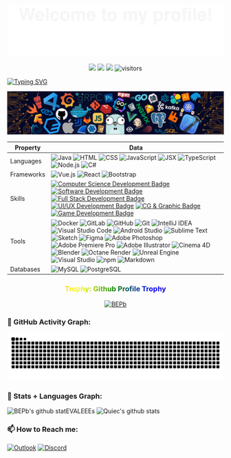 ![](assets/Bottom_up.svg)
<!--   my-icons -->
<p align="center">
    <a href="https://github.com/EVALEEE/EVALEEE"><img src="https://img.shields.io/badge/status-updating-brightgreen.svg"></a>
    <a href="https://github.com/EVALEEE/EVALEEE/stargazers"><img src="https://img.shields.io/github/stars/EVALEEE/EVALEEE.svg?logo=github"></a>
    <a href="https://github.com/EVALEEE/EVALEEE/network/members"><img src="https://img.shields.io/github/forks/EVALEEE/EVALEEE.svg?color=blue&logo=github"></a>
    <img src="https://visitor-badge.laobi.icu/badge?page_id=EVALEEE.EVALEEE" alt="visitors"/>   
</p>

<!--   my-ticker -->    
[![Typing SVG](https://readme-typing-svg.herokuapp.com?color=%2336BCF7&center=true&vCenter=true&width=600&lines=Hi+there+👋,+I+am+Eva+Lee🤍;+Welcome+to+My+Profile!;Formal+Graphic+Designer+and+CG+Artist🎨;Learning+computer+science+at+ANU👋;Over+2+years+of+programming+experience;Always+learning+new+things💖;Wanna+be+a+FULL+STACK+DEVELOPER+in+the+future!🌈)](https://git.io/typing-svg)

<!--   my-header-img -->
![](./assets/header_.png)

<!--   my-skils -->

Property                                        | Data
----------------------------------------------- | -----------------------------------------------
Languages                                       | ![Java](https://img.shields.io/badge/Java-ED8B00?style=for-the-badge&logo=java&logoColor=white) ![HTML](https://img.shields.io/badge/HTML5-E34F26?style=for-the-badge&logo=html5&logoColor=white) ![CSS](https://img.shields.io/badge/CSS3-1572B6?style=for-the-badge&logo=css3&logoColor=white) ![JavaScript](https://img.shields.io/badge/JavaScript-F7DF1E?style=for-the-badge&logo=javascript&logoColor=black) ![JSX](https://img.shields.io/badge/JSX-61DAFB?style=for-the-badge&logo=react&logoColor=black) ![TypeScript](https://img.shields.io/badge/TypeScript-007ACC?style=for-the-badge&logo=typescript&logoColor=white) ![Node.js](https://img.shields.io/badge/Node.js-339933?style=for-the-badge&logo=nodedotjs&logoColor=white) ![C#](https://img.shields.io/badge/C%23-239120?style=for-the-badge&logo=csharp&logoColor=white)
Frameworks                                      | ![Vue.js](https://img.shields.io/badge/Vue.js-35495E?style=for-the-badge&logo=vuedotjs&logoColor=4FC08D) ![React](https://img.shields.io/badge/React-20232A?style=for-the-badge&logo=react&logoColor=61DAFB) ![Bootstrap](https://img.shields.io/badge/Bootstrap-563D7C?style=for-the-badge&logo=bootstrap&logoColor=white)
Skills                                          | [![Computer Science Development Badge](https://img.shields.io/badge/-Computer%20Science-FAB040?style=flat&logoColor=white)]()  [![Software Development Badge](https://img.shields.io/badge/-Software%20Development-FF6600?style=flat&logoColor=white)]()  [![Full Stack Development Badge](https://img.shields.io/badge/-Full%20Stack%20Development-4C8CBF?style=flat&logoColor=white)]()  [![UI/UX Development Badge](https://img.shields.io/badge/-UI/UX%20Development-4C8CBF?style=flat&logoColor=white)]() [![CG & Graphic Badge](https://img.shields.io/badge/-CG%20&%20Graphic%20Design-4C8CBF?style=flat&logoColor=white)]()    [![Game Development Badge](https://img.shields.io/badge/-Game%20Development-FF6600?style=flat&logoColor=white)]()
Tools                                           | ![Docker](https://img.shields.io/badge/Docker-2496ED?style=for-the-badge&logo=docker&logoColor=white) ![GitLab](https://img.shields.io/badge/GitLab-FC6D26?style=for-the-badge&logo=gitlab&logoColor=white) ![GitHub](https://img.shields.io/badge/GitHub-181717?style=for-the-badge&logo=github&logoColor=white) ![Git](https://img.shields.io/badge/Git-F05032?style=for-the-badge&logo=git&logoColor=white) ![IntelliJ IDEA](https://img.shields.io/badge/IntelliJ_IDEA-000000?style=for-the-badge&logo=intellij-idea&logoColor=white) ![Visual Studio Code](https://img.shields.io/badge/Visual_Studio_Code-0078D4?style=for-the-badge&logo=visual-studio-code&logoColor=white) ![Android Studio](https://img.shields.io/badge/Android_Studio-3DDC84?style=for-the-badge&logo=android-studio&logoColor=white) ![Sublime Text](https://img.shields.io/badge/Sublime_Text-FF9800?style=for-the-badge&logo=sublime-text&logoColor=white) ![Sketch](https://img.shields.io/badge/Sketch-F7B500?style=for-the-badge&logo=sketch&logoColor=white) ![Figma](https://img.shields.io/badge/Figma-F24E1E?style=for-the-badge&logo=figma&logoColor=white) ![Adobe Photoshop](https://img.shields.io/badge/Adobe_Photoshop-31A8FF?style=for-the-badge&logo=adobe-photoshop&logoColor=white) ![Adobe Premiere Pro](https://img.shields.io/badge/Adobe_Premiere_Pro-9999FF?style=for-the-badge&logo=adobe-premiere-pro&logoColor=white) ![Adobe Illustrator](https://img.shields.io/badge/Adobe_Illustrator-FF9A00?style=for-the-badge&logo=adobe-illustrator&logoColor=white) ![Cinema 4D](https://img.shields.io/badge/Cinema_4D-011A6A?style=for-the-badge&logo=cinema-4d&logoColor=white) ![Blender](https://img.shields.io/badge/Blender-F5792A?style=for-the-badge&logo=blender&logoColor=white) ![Octane Render](https://img.shields.io/badge/Octane_Render-000000?style=for-the-badge&logo=octane-render&logoColor=white) ![Unreal Engine](https://img.shields.io/badge/Unreal_Engine-313131?style=for-the-badge&logo=unreal-engine&logoColor=white) ![Visual Studio](https://img.shields.io/badge/Visual_Studio-5C2D91?style=for-the-badge&logo=visual-studio&logoColor=white) ![npm](https://img.shields.io/badge/npm-CB3837?style=for-the-badge&logo=npm&logoColor=white) ![Markdown](https://img.shields.io/badge/Markdown-000000?style=for-the-badge&logo=markdown&logoColor=white)
Databases                                       | ![MySQL](https://img.shields.io/badge/MySQL-4479A1?style=for-the-badge&logo=mysql&logoColor=white) ![PostgreSQL](https://img.shields.io/badge/PostgreSQL-336791?style=for-the-badge&logo=postgresql&logoColor=white)


<div align="center">
<h3 style="background: linear-gradient(to right, red, orange, yellow, green, blue, indigo, violet); -webkit-background-clip: text; color: transparent;">Trophy: Github Profile Trophy</h3>
</div>

<p align="center"> 
<a href="https://github.com/ryo-ma/github-profile-trophy"><img src="https://github-profile-trophy.vercel.app/?username=EVALEEE" alt="BEPb" /></a>
</p>


<!--   GitHub stats graph -->
### 🤔 GitHub Activity Graph:
<!--   green snake -->
<!-- ![EVALEEE's github activity graph](https://raw.githubusercontent.com/EVALEEE/EVALEEE/output/github-contribution-grid-snake.svg) -->

<!-- dark snake -->
![EVALEEE's github activity graph](https://raw.githubusercontent.com/EVALEEE/EVALEEE/output/github-contribution-grid-snake-dark.svg)



<!--   stats + languages -->
### 🤔 Stats + Languages Graph:
![BEPb's github statEVALEEEs](https://github-readme-stats.vercel.app/api?username=EVALEEE&show_icons=true&theme=radical&include_all_commits=true) 
![Quiec's github stats](https://github-readme-stats.vercel.app/api/top-langs/?username=EVALEEE&theme=radical&layout=compact) 

<!-- 
### Profile Views
counting of visitors to this page in this section started from June 12, 2022

![](https://count.getloli.com/get/@EVALEEE.github.readme) -->


### **📫 How to Reach me:**
<p align="left">
<!-- <a href="https://linkedin.com/in/andrej-marinchenko-0445b7214" target="blank"><img align="center" src="https://raw.githubusercontent.com/BEPb/BEPb/master/assets/linkedin.svg" alt="BEPb" height="30" width="30" /></a> -->
<a href="mailto:u7829183@anu.edu.au" target="blank"><img align="center" src="https://img.icons8.com/fluency/48/000000/microsoft-outlook-2019.png" alt="Outlook" height="30" width="30" /></a>
<a href="https://discord.com/users/eval1313" target="blank"><img align="center" src="https://img.icons8.com/fluency/48/000000/discord-logo.png" alt="Discord" height="30" width="30" /></a>
</p>

